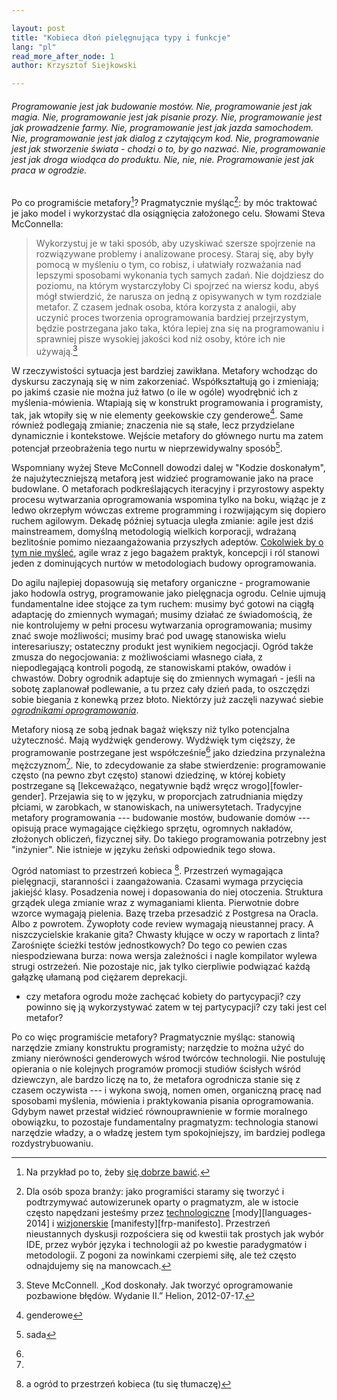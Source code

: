 ```yaml
---

layout: post
title: "Kobieca dłoń pielęgnująca typy i funkcje"
lang: "pl"
read_more_after_node: 1
author: Krzysztof Siejkowski

---
```


###### Programowanie jest jak budowanie mostów. Nie, programowanie jest jak magia. Nie, programowanie jest jak pisanie prozy. Nie, programowanie jest jak prowadzenie farmy. Nie, programowanie jest jak jazda samochodem. Nie, programowanie jest jak dialog z czytającym kod. Nie, programowanie jest jak stworzenie świata - chodzi o to, by go nazwać. Nie, programowanie jest jak droga wiodąca do produktu. Nie, nie, nie. Programowanie jest jak praca w ogrodzie.

Po co programiście metafory[^dobra-zabawa]? Pragmatycznie myśląc[^pragmatycznie]: by móc traktować je jako model i wykorzystać dla osiągnięcia założonego celu. Słowami Steva McConnella:

>Wykorzystuj je w taki sposób, aby uzyskiwać szersze spojrzenie na rozwiązywane problemy i analizowane procesy. Staraj się, aby były pomocą w myśleniu o tym, co robisz, i ułatwiały rozważania nad lepszymi sposobami wykonania tych samych zadań. Nie dojdziesz do poziomu, na którym wystarczyłoby Ci spojrzeć na wiersz kodu, abyś mógł stwierdzić, że narusza on jedną z opisywanych w tym rozdziale metafor. Z czasem jednak osoba, która korzysta z analogii, aby uczynić proces tworzenia oprogramowania bardziej przejrzystym, będzie postrzegana jako taka, która lepiej zna się na programowaniu i sprawniej pisze wysokiej jakości kod niż osoby, które ich nie używają.[^po-co-metafora]

W rzeczywistości sytuacja jest bardziej zawikłana. Metafory wchodząc do dyskursu zaczynają się w nim zakorzeniać. Współkształtują go i zmieniają; po jakimś czasie nie można już łatwo (o ile w ogóle) wyodrębnić ich z myślenia-mówienia. Wtapiają się w konstrukt programowania i programisty, tak, jak wtopiły się w nie elementy geekowskie czy genderowe[^konstrukt]. Same również podlegają zmianie; znaczenia nie są stałe, lecz przydzielane dynamicznie i kontekstowe. Wejście metafory do głównego nurtu ma zatem potencjał przeobrażenia tego nurtu w nieprzewidywalny sposób[^nieprzewidy].
 
Wspomniany wyżej Steve McConnell dowodzi dalej w "Kodzie doskonałym",  że najużyteczniejszą metaforą jest widzieć programowanie jako na prace budowlane. O metaforach podkreślających iteracyjny i przyrostowy aspekty procesu wytwarzania oprogramowania wspomina tylko na boku, wiążąc je z ledwo okrzepłym wówczas extreme programming i rozwijającym się dopiero ruchem agilowym. Dekadę później sytuacja uległa zmianie: agile jest dziś mainstreamem, domyślną metodologią wielkich korporacji, wdrażaną bezlitośnie pomimo niezaangażowania przyszłych adeptów. [Cokolwiek by o tym nie myśleć][agility], agile wraz z jego bagażem praktyk, koncepcji i ról stanowi jeden z dominujących nurtów w metodologiach budowy oprogramowania.

Do agilu najlepiej dopasowują się metafory organiczne - programowanie jako hodowla ostryg, programowanie jako pielęgnacja ogrodu. Celnie ujmują fundamentalne idee stojące za tym ruchem: musimy być gotowi na ciągłą adaptację do zmiennych wymagań; musimy działać ze świadomością, że nie kontrolujemy w pełni procesu wytwarzania oprogramowania; musimy znać swoje możliwości; musimy brać pod uwagę stanowiska wielu interesariuszy; ostateczny produkt jest wynikiem negocjacji. Ogród także zmusza do negocjowania: z możliwościami własnego ciała, z niepodlegającą kontroli pogodą, ze stanowiskami ptaków, owadów i chwastów. Dobry ogrodnik adaptuje się do zmiennych wymagań - jeśli na sobotę zaplanował podlewanie, a tu przez cały dzień pada, to oszczędzi sobie biegania z konewką przez błoto. Niektórzy już zaczęli nazywać siebie [*ogrodnikami oprogramowania*][software-gardener].

Metafory niosą ze sobą jednak bagaż większy niż tylko potencjalna użyteczność. Mają wydźwięk genderowy. Wydźwięk tym cięższy, że programowanie postrzegane jest współcześnie[^kiedys-kobiece] jako dziedzina przynależna mężczyznom[^dane-meska]. Nie, to zdecydowanie za słabe stwierdzenie: programowanie często (na pewno zbyt często) stanowi dziedzinę, w której kobiety postrzegane są [lekceważąco, negatywnie bądż wręcz wrogo][fowler-gender]. Przejawia się to w języku, w proporcjach zatrudniania między płciami, w zarobkach, w stanowiskach, na uniwersytetach. Tradycyjne metafory programowania --- budowanie mostów, budowanie domów --- opisują prace wymagające ciężkiego sprzętu, ogromnych nakładów, złożonych obliczeń, fizycznej siły. Do takiego programowania potrzebny jest "inżynier". Nie istnieje w języku żeński odpowiednik tego słowa.

Ogród natomiast to przestrzeń kobieca [^dane-kobieca]. Przestrzeń wymagająca pielęgnacji, staranności i zaangażowania. Czasami wymaga przycięcia jakiejść klasy. Posadzenia nowej i dopasowania do niej otoczenia. Struktura grządek ulega zmianie wraz z wymaganiami klienta. Pierwotnie dobre wzorce wymagają pielenia. Bazę trzeba przesadzić z Postgresa na Oracla. Albo z powrotem. Żywopłoty code review wymagają nieustannej pracy. A niszczycielskie krakanie gita? Chwasty kłujące w oczy w raportach z linta? Zarośnięte ścieżki testów jednostkowych? Do tego co pewien czas niespodziewana burza: nowa wersja zależności i nagle kompilator wylewa strugi ostrzeżeń. Nie pozostaje nic, jak tylko cierpliwie podwiązać każdą gałązkę ułamaną pod ciężarem deprekacji.


* czy metafora ogrodu może zachęcać kobiety do partycypacji? czy powinno się ją wykorzystywać zatem w tej partycypacji? czy taki jest cel metafor?


Po co więc programiście metafory? Pragmatycznie myśląc: stanowią narzędzie zmiany konstruktu programisty; narzędzie to można użyć do zmiany nierówności genderowych wśrod twórców technologii. Nie postuluję opierania o nie kolejnych programów promocji studiów ścisłych wśród dziewczyn, ale bardzo liczę na to, że metafora ogrodnicza stanie się z czasem oczywista --- i wykona swoją, nomen omen, organiczną pracę nad sposobami myślenia, mówienia i praktykowania pisania oprogramowania. Gdybym nawet przestał widzieć równouprawnienie w formie moralnego obowiązku, to pozostaje fundamentalny pragmatyzm: technologia stanowi narzędzie władzy, a o władzę jestem tym spokojniejszy, im bardziej podlega rozdystrybuowaniu. 

[^dobra-zabawa]: Na przykład po to, żeby [się dobrze bawić][aqua].

[^pragmatycznie]: Dla osób spoza branży: jako programiści staramy się tworzyć i podtrzymywać autowizerunek oparty o pragmatyzm, ale w istocie często napędzani jesteśmy przez [technologiczne][radar] [mody][languages-2014] i [wizjonerskie][agile-manifesto] [manifesty][frp-manifesto]. Przestrzeń nieustannych dyskusji rozpościera się od kwestii tak prostych jak wybór IDE, przez wybór języka i technologii aż po kwestie paradygmatów i metodologii. Z pogoni za nowinkami czerpiemi siłę, ale też często odnajdujemy się na manowcach.  
 
[^po-co-metafora]: Steve McConnell. „Kod doskonały. Jak tworzyć oprogramowanie pozbawione błędów. Wydanie II.” Helion, 2012-07-17.
 
[^konstrukt]:  genderowe

[^nieprzewidy]:   sada

[^kiedys-kobiece]: 

[^dane-meska]: 
 
[^dane-kobieca]:  a ogród to przestrzeń kobieca (tu się tłumaczę)
 
[radar]:
[languages-2014]: 
[agile-manifesto]: 
[frp-manifesto]: 
[agility]: 
[fowler-gender]: 

[artima]: http://www.artima.com/intv/garden.html
[aqua]: http://www.netuality.ro/if-programming-is-like-gardening/process/20041104/
[coding-horror]: http://blog.codinghorror.com/tending-your-software-garden/
[java]: https://today.java.net/pub/a/today/2004/02/23/davenandy2.html
[choose-right-metaphor]: http://gcn.com/blogs/reality-check/2014/01/project-metaphors.aspx?m=2
[software-gardener]: http://www.chrisaitchison.com/2011/05/03/you-are-not-a-software-engineer/
 

